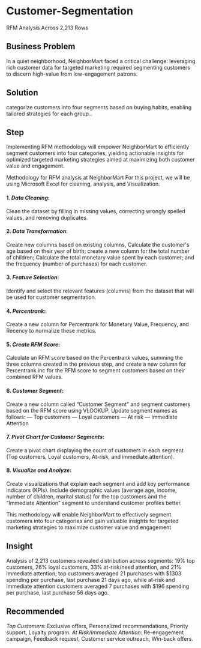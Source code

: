 # Customer-Segmentation
RFM Analysis Across 2,213 Rows

## Business Problem 

In a quiet neighborhood, NeighborMart faced a critical challenge: leveraging rich customer data for targeted marketing required segmenting customers to discern high-value from low-engagement patrons. 

## Solution
categorize customers into four segments based on buying habits, enabling tailored strategies for each group..

## Step 

Implementing RFM methodology will empower NeighborMart to efficiently segment customers into four categories, yielding actionable insights for optimized targeted marketing strategies aimed at maximizing both customer value and engagement.

Methodology for RFM analysis at NeighborMart
For this project, we will be using Microsoft Excel for cleaning, analysis, and Visualization.

#### 1. *Data Cleaning*: 
Clean the dataset by filling in missing values, correcting wrongly spelled values, and removing duplicates.

#### 2. *Data Transformation*: 
Create new columns based on existing columns, Calculate the customer's age based on their year of birth; create a new column for the total number of children; Calculate the total monetary value spent by each customer; and the frequency (number of purchases) for each customer.

#### 3. *Feature Selection*: 
Identify and select the relevant features (columns) from the dataset that will be used for customer segmentation.

#### 4. *Percentrank*: 
Create a new column for Percentrank for Monetary Value, Frequency, and Recency to normalize these metrics.

#### 5. *Create RFM Score*: 
Calculate an RFM score based on the Percentrank values, summing the three columns created in the previous step, and create a new column for Percentrank.inc for the RFM score to segment customers based on their combined RFM values.

#### 6. *Customer Segment*: 
Create a new column called “Customer Segment” and segment customers based on the RFM score using VLOOKUP. Update segment names as follows:
— Top customers
— Loyal customers
— At risk
— Immediate Attention

#### 7. *Pivot Chart for Customer Segments*: 
Create a pivot chart displaying the count of customers in each segment (Top customers, Loyal customers, At-risk, and immediate attention).

#### 8. *Visualize and Analyze*: 
Create visualizations that explain each segment and add key performance indicators (KPIs). Include demographic values (average age, income, number of children, marital status) for the top customers and the “Immediate Attention” segment to understand customer profiles better.

This methodology will enable NeighborMart to effectively segment customers into four categories and gain valuable insights for targeted marketing strategies to maximize customer value and engagement

## Insight 

Analysis of 2,213 customers revealed distribution across segments: 19% top customers, 26% loyal customers, 33% at-risk/need attention, and 21% immediate attention; top customers averaged 21 purchases with $1303 spending per purchase, last purchase 21 days ago, while at-risk and immediate attention customers averaged 7 purchases with $196 spending per purchase, last purchase 56 days ago.

## Recommended 

*Top Customers*: Exclusive offers, Personalized recommendations, Priority support, Loyalty program.
*At Risk/Immediate Attention*: Re-engagement campaign, Feedback request, Customer service outreach, Win-back offers.
